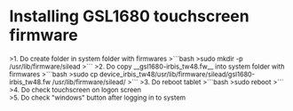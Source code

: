 # Installing GSL1680 touchscreen firmware
<small>
>1. Do create folder in system folder with firmwares
>```bash
>sudo mkdir -p /usr/lib/firmware/silead
>```
>2. Do copy __gsl1680-irbis_tw48.fw__ into system folder with firmwares
>```bash
>sudo cp device_irbis_tw48/usr/lib/firmware/silead/gsl1680-irbis_tw48.fw /usr/lib/firmware/silead/
>```
>3. Do reboot tablet
>```bash
>sudo reboot
>```
>4. Do check touchscreen on logon screen<br>
>5. Do check "windows" button after logging in to system
</small>
